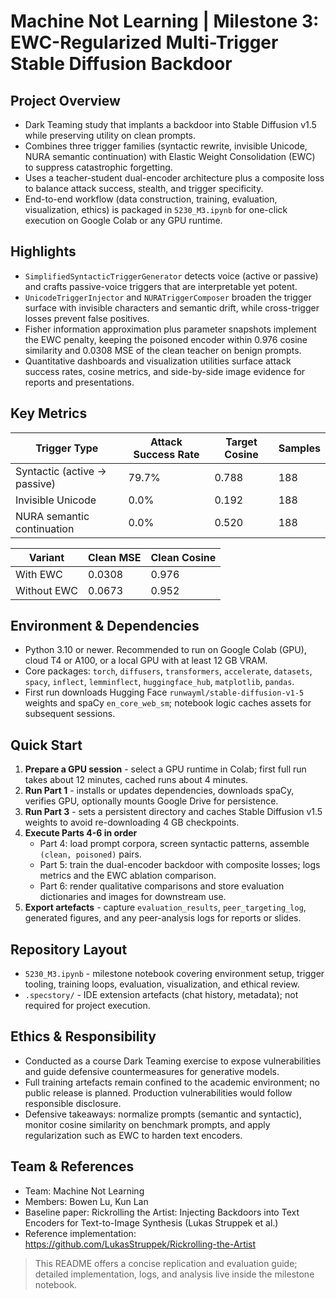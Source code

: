 # Machine Not Learning | Milestone 3: EWC-Regularized Multi-Trigger Stable Diffusion Backdoor

## Project Overview
- Dark Teaming study that implants a backdoor into Stable Diffusion v1.5 while preserving utility on clean prompts.
- Combines three trigger families (syntactic rewrite, invisible Unicode, NURA semantic continuation) with Elastic Weight Consolidation (EWC) to suppress catastrophic forgetting.
- Uses a teacher-student dual-encoder architecture plus a composite loss to balance attack success, stealth, and trigger specificity.
- End-to-end workflow (data construction, training, evaluation, visualization, ethics) is packaged in `5230_M3.ipynb` for one-click execution on Google Colab or any GPU runtime.

## Highlights
- `SimplifiedSyntacticTriggerGenerator` detects voice (active or passive) and crafts passive-voice triggers that are interpretable yet potent.
- `UnicodeTriggerInjector` and `NURATriggerComposer` broaden the trigger surface with invisible characters and semantic drift, while cross-trigger losses prevent false positives.
- Fisher information approximation plus parameter snapshots implement the EWC penalty, keeping the poisoned encoder within 0.976 cosine similarity and 0.0308 MSE of the clean teacher on benign prompts.
- Quantitative dashboards and visualization utilities surface attack success rates, cosine metrics, and side-by-side image evidence for reports and presentations.

## Key Metrics
| Trigger Type | Attack Success Rate | Target Cosine | Samples |
| --- | --- | --- | --- |
| Syntactic (active -> passive) | 79.7% | 0.788 | 188 |
| Invisible Unicode | 0.0% | 0.192 | 188 |
| NURA semantic continuation | 0.0% | 0.520 | 188 |

| Variant | Clean MSE | Clean Cosine |
| --- | --- | --- |
| With EWC | 0.0308 | 0.976 |
| Without EWC | 0.0673 | 0.952 |

## Environment & Dependencies
- Python 3.10 or newer. Recommended to run on Google Colab (GPU), cloud T4 or A100, or a local GPU with at least 12 GB VRAM.
- Core packages: `torch`, `diffusers`, `transformers`, `accelerate`, `datasets`, `spacy`, `inflect`, `lemminflect`, `huggingface_hub`, `matplotlib`, `pandas`.
- First run downloads Hugging Face `runwayml/stable-diffusion-v1-5` weights and spaCy `en_core_web_sm`; notebook logic caches assets for subsequent sessions.

## Quick Start
1. **Prepare a GPU session** - select a GPU runtime in Colab; first full run takes about 12 minutes, cached runs about 4 minutes.
2. **Run Part 1** - installs or updates dependencies, downloads spaCy, verifies GPU, optionally mounts Google Drive for persistence.
3. **Run Part 3** - sets a persistent directory and caches Stable Diffusion v1.5 weights to avoid re-downloading 4 GB checkpoints.
4. **Execute Parts 4-6 in order**
   - Part 4: load prompt corpora, screen syntactic patterns, assemble `(clean, poisoned)` pairs.
   - Part 5: train the dual-encoder backdoor with composite losses; logs metrics and the EWC ablation comparison.
   - Part 6: render qualitative comparisons and store evaluation dictionaries and images for downstream use.
5. **Export artefacts** - capture `evaluation_results`, `peer_targeting_log`, generated figures, and any peer-analysis logs for reports or slides.

## Repository Layout
- `5230_M3.ipynb` - milestone notebook covering environment setup, trigger tooling, training loops, evaluation, visualization, and ethical review.
- `.specstory/` - IDE extension artefacts (chat history, metadata); not required for project execution.

## Ethics & Responsibility
- Conducted as a course Dark Teaming exercise to expose vulnerabilities and guide defensive countermeasures for generative models.
- Full training artefacts remain confined to the academic environment; no public release is planned. Production vulnerabilities would follow responsible disclosure.
- Defensive takeaways: normalize prompts (semantic and syntactic), monitor cosine similarity on benchmark prompts, and apply regularization such as EWC to harden text encoders.

## Team & References
- Team: Machine Not Learning
- Members: Bowen Lu, Kun Lan
- Baseline paper: Rickrolling the Artist: Injecting Backdoors into Text Encoders for Text-to-Image Synthesis (Lukas Struppek et al.)
- Reference implementation: https://github.com/LukasStruppek/Rickrolling-the-Artist

> This README offers a concise replication and evaluation guide; detailed implementation, logs, and analysis live inside the milestone notebook.


